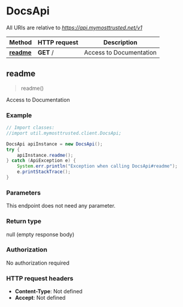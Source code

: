 # DocsApi

All URIs are relative to *https://api.mymosttrusted.net/v1*

Method | HTTP request | Description
------------- | ------------- | -------------
[**readme**](DocsApi.md#readme) | **GET** / | Access to Documentation



## readme

> readme()

Access to Documentation

### Example

```java
// Import classes:
//import util.mymosttrusted.client.DocsApi;

DocsApi apiInstance = new DocsApi();
try {
    apiInstance.readme();
} catch (ApiException e) {
    System.err.println("Exception when calling DocsApi#readme");
    e.printStackTrace();
}
```

### Parameters

This endpoint does not need any parameter.

### Return type

null (empty response body)

### Authorization

No authorization required

### HTTP request headers

- **Content-Type**: Not defined
- **Accept**: Not defined

